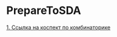 # PrepareToSDA
[1. Ссылка на коспект по комбинаторике](https://htmlpreview.github.io/?https://github.com/G-Orwel/PrepareToSDA/blob/main/%D0%9A%D0%BE%D0%BC%D0%B1%D0%B8%D0%BD%D0%B0%D1%82%D0%BE%D1%80%D0%B8%D0%BA%D0%B0/%D0%9A%D0%BE%D0%BD%D1%81%D0%BF%D0%B5%D0%BA%D1%82-%D0%BF%D0%BE-%D0%BA%D0%BE%D0%BC%D0%B1%D0%B8%D0%BD%D0%B0%D1%82%D0%BE%D1%80%D0%B8%D0%BA%D0%B5.html)
